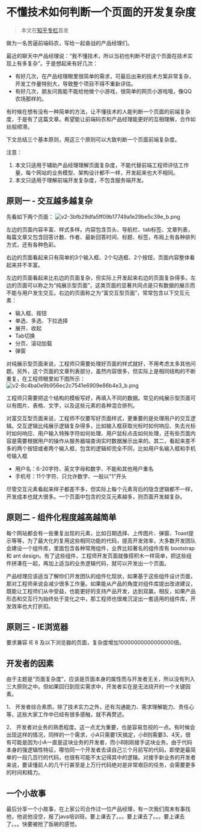 # 不懂技术如何判断一个页面的开发复杂度

> 本文在[知乎专栏](https://zhuanlan.zhihu.com/p/23234579)首发

做为一名苦逼前端码农，写给一起奋战的产品经理们。

最近的聊天中产品经理说：“我不懂技术，所以当初也判断不好这个页面在技术实现上有多复杂”。于是想起来有好几次：
- 有好几次，在产品经理眼里很简单的需求，可最后出来的技术方案非常复杂，开发工作量特别大，导致整个项目不得不重新评估。
- 有好几次，朋友问我能不能给他做个小游戏，很简单的网页小游戏哦，像QQ农场那样的。

有时候在想有没有一种简单的方法，让不懂技术的人能判断一个页面的前端复杂度，于是有了这篇文章。希望能让前端码农和产品经理能更好的互相理解，合作如丝般顺滑。

下文总结三个基本原则，用这三个原则可以大致判断一个页面前端复杂度。

注意：

1. 本文只适用于辅助产品经理理解页面复杂度，不能代替前端工程师评估工作量，每个网站的业务模型、架构设计都不一样，开发起来也大不相同。
2. 本文只适用于理解前端开发复杂度，不包含服务端开发。

## 原则一 - 交互越多越复杂

先看如下两个页面：
![v2-3bfb29dfa5ff09b17749a1e29be5c39e_b.png][1]

左边的页面内容丰富、样式多样。内容包含页头、导航栏、tab标签、文章列表，每篇文章又包含回答计数、作者、最新回答时间、标题、标签，布局上有各种排列方式，还有各种色彩。

右边的页面看起来只有简单的3个输入框、2个勾选框、2个按钮，页面内容整体看起来并不丰富。

左边的页面看起来比右边的页面复杂，但实际上开发起来右边的页面复杂得多。左边的页面可以称之为“纯展示型页面”，这类页面的显著共同点是只有数据的展示而不能与用户发生交互。右边的页面称之为“富交互型页面”，常常包含以下交互元素：
- 输入框、按钮
- 单选、多选、下拉选择
- 展开、收起
- Tab切换
- 分页、滚动加载
- 弹窗

对纯展示型页面来说，工程师只需要处理好页面的样式就好，不用考虑太多其他问题。另外，这个页面的文章列表部分，虽然内容很多，但实际上是相同结构的不断重复，在工程师眼里如下图所示：
![v2-8c4ba0e9b956ec2c7541e6909e86b4e3_b.png][2]

工程师只需要把这个结构的模板写好，再填入不同的数据。常见的纯展示型页面可以有图片、表格、文字，以及这些元素的各种混合排列。

对富交互型页面来说，工程师不仅要写好页面样式，更重要的是处理用户的交互逻辑。交互逻辑比纯展示逻辑复杂得多，比如输入框获取光标时如何响应、失去光标时如何响应、用户输入特殊字符如何处理、用户鼠标点击如何处理，还有些页面内容是需要根据用户的操作从服务器端查询实时数据展示出来的。其二，看起来差不多的两个按钮或者两个输入框，包含的逻辑却完全不同，比如用户名输入框和手机号输入框
- 用户名：6-20字符、英文字母和数字、不能和其他用户重名
- 手机号：11个字符、只允许数字、一般以"1"开头

尽管交互元素看起来样子都差不多，但实际上每个元素背后的隐含逻辑都不一样，开发成本也就大很多。一个页面中包含的交互元素越多，则页面开发越复杂。

## 原则二 - 组件化程度越高越简单

每个网站都会有一些重复出现的元素，比如日期选择、上传图片、弹窗、Toast提示等等，为了最大化的复用这些相同功能的代码，提高开发效率，大多数开发团队会建设一个组件库，里面包含各种常用组件，业界比较著名的组件库有 bootstrap 和 ant design。有了这些组件，工程师开发页面就像搭积木一样简单，把这些组件拼凑在一起，再加上适当的业务逻辑代码，就可以开发出一个页面。

产品经理应该适当了解你们开发团队的组件化现状，如果基于这些组件设计页面，那对工程师来说会减少很多工作量。如果能从产品的角度对组件库提出改进建议，既能让工程师们从中受益，也能更好的支持产品开发，达到双赢。相反，如果产品形态和交互行为始终处于变化之中，那工程师也很难沉淀出一套适用的组件库，开发效率也大打折扣。

## 原则三 - IE浏览器

要求兼容 IE 8 及以下浏览器的页面，复杂度增加10000000000000000倍。

## 开发者的因素

由于主题是“页面复杂度”，应该是页面本身的属性而与开发者无关，所以没有列入三大原则之中。但如果回归到现实需求中，开发者实在是无法绕开的一个关键因素。

1、 开发者综合素质。除了技术实力之外，还有沟通能力、需求理解能力、责任心等，这些大家工作中已经有很多感触，就不再赘述。

2、 开发者对业务的熟悉程度。这一点尤为重要，也是容易忽视的一点。有时候会出现这样的情况，同样的一个需求，小A只需要1天搞定，小B则需要3、4天，很有可能是因为小A一直是这块业务的开发者，而小B刚刚接手这块业务。由于代码本身的强逻辑性特征，哪怕同一个开发者去读自己三个月前写的代码，即使是最简单的一段几百行的代码，也很有可能不太记得其中的逻辑。对接手新业务的开发者来说，要读懂前人的几千行甚至是上万行代码绝对是非常艰巨的任务，会需要更多的时间和精力。

## 一个小故事

最后分享一个小故事，在上家公司合作过一位产品经理，有一次我们周末有事找他，他说他没空，报了java培训班，要上课去了。。。要上课去了。。。要上课去了。。。快要被抢了饭碗的感觉。


  [1]: https://github.com/meikidd/blog/raw/images/1.png
  [2]: https://github.com/meikidd/blog/raw/images/2.png